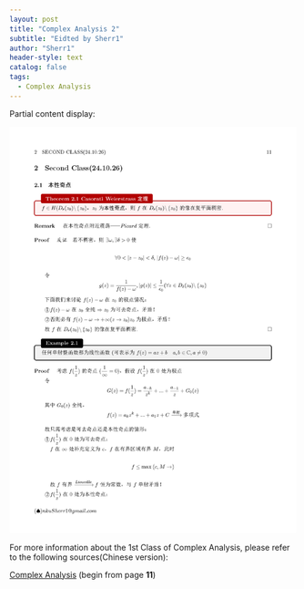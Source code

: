 ```yaml
---
layout: post
title: "Complex Analysis 2"
subtitle: "Eidted by Sherr1"
author: "Sherr1"
header-style: text
catalog: false
tags:
  - Complex Analysis
---
```


Partial content display:

![](/img/in-post/post-ca/_页面_11.png)

For more information about the 1st Class of Complex Analysis, please refer to the following sources(Chinese version):

[Complex Analysis](/files/Complex%20Analysis.pdf) (begin from page **11**)

